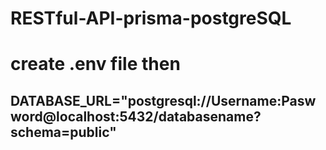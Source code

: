 # RESTful-API-prisma-postgreSQL
# create .env file then
## DATABASE_URL="postgresql://Username:Paswword@localhost:5432/databasename?schema=public"

